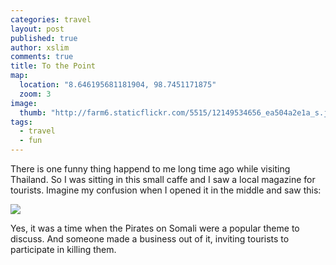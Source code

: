 ```yaml
---
categories: travel
layout: post
published: true
author: xslim
comments: true
title: To the Point
map: 
  location: "8.646195681181904, 98.7451171875"
  zoom: 3
image: 
  thumb: "http://farm6.staticflickr.com/5515/12149534656_ea504a2e1a_s.jpg"
tags: 
  - travel
  - fun
---
```


There is one funny thing happend to me long time ago while visiting Thailand. So I was sitting in this small caffe and I saw a local magazine for tourists. Imagine my confusion when I opened it in the middle and saw this:

[![](http://farm6.staticflickr.com/5515/12149534656_ea504a2e1a_z.jpg)](http://farm6.staticflickr.com/5515/12149534656_04f25652a3_o.jpg)

Yes, it was a time when the Pirates on Somali were a popular theme to discuss. And someone made a business out of it, inviting tourists to participate in killing them.